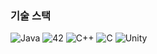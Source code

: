 
### 기술 스택
<img alt="Java" src ="https://img.shields.io/badge/Java-007396.svg?&style=for-the-badge&logo=Java&logoColor=white"/>
<img alt="42" src ="https://img.shields.io/badge/42-000000.svg?&style=for-the-badge&logo=42&logoColor=white"/>
<img alt="C++" src ="https://img.shields.io/badge/C++-00599C.svg?&style=for-the-badge&logo=C%2B%2B&logoColor=white"/>
<img alt="C" src ="https://img.shields.io/badge/C-A8B9CC.svg?&style=for-the-badge&logo=C&logoColor=white"/>
<img alt="Unity" src ="https://img.shields.io/badge/Unity-FFFFFF.svg?&style=for-the-badge&logo=Unity&logoColor=black"/>

<!--
**KhanBe/KhanBe** is a ✨ _special_ ✨ repository because its `README.md` (this file) appears on your GitHub profile.

Here are some ideas to get you started:

- 🔭 I’m currently working on ...
- 🌱 I’m currently learning ...
- 👯 I’m looking to collaborate on ...
- 🤔 I’m looking for help with ...
- 💬 Ask me about ...
- 📫 How to reach me: ...
- 😄 Pronouns: ...
- ⚡ Fun fact: ...
-->
